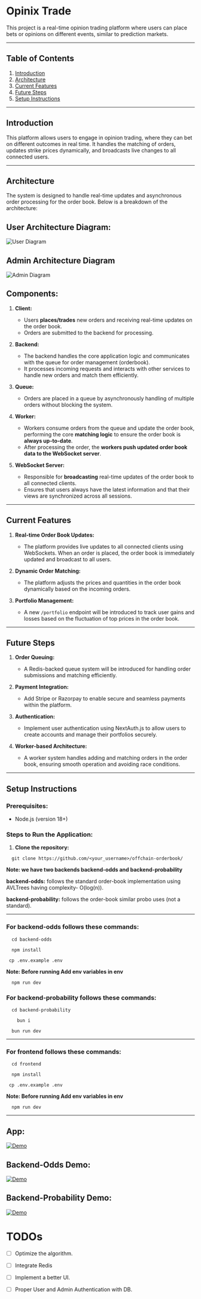 # Opinix Trade

This project is a real-time opinion trading platform where users can place bets or opinions on different events, similar to prediction markets.

---

## Table of Contents

 1. [Introduction](#introduction)
 2. [Architecture](#architecture)
 3. [Current Features](#current-features)
 4. [Future Steps](#future-steps)
 5. [Setup Instructions](#setup-instructions)
 <!-- 3. [Tech Stack](#tech-stack) -->

---

## Introduction

This platform allows users to engage in opinion trading, where they can bet on different outcomes in real time. It handles the matching of orders, updates strike prices dynamically, and broadcasts live changes to all connected users.

---

## Architecture

The system is designed to handle real-time updates and asynchronous order processing for the order book. Below is a breakdown of the architecture:

## User Architecture Diagram:
![User Diagram](https://utfs.io/f/40G0kRMDo8YboHg5TGraM2wJDUu4Qv6PTdKWHX5yNScboilV)

## Admin Architecture Diagram

![Admin Diagram](https://utfs.io/f/40G0kRMDo8YbOHYutQ49DaVfpnob3ytkRmB2h0jv5XCcIuAM)

## Components:

1. **Client:**
   - Users **places/trades** new orders and receiving real-time updates on the order book.
   - Orders are submitted to the backend for processing.
   
2. **Backend:**
   - The backend handles the core application logic and communicates with the queue for order management (orderbook).
   - It processes incoming requests and interacts with other services to handle new orders and match them efficiently.
   
3. **Queue:**
   - Orders are placed in a queue by asynchronously handling of multiple orders without blocking the system.
   
4. **Worker:**
   - Workers consume orders from the queue and update the order book, performing the core **matching logic** to ensure the order book is **always up-to-date**.
   - After processing the order, the **workers push updated order book data to the WebSocket server**.
   
5. **WebSocket Server:**
   - Responsible for **broadcasting** real-time updates of the order book to all connected clients.
   - Ensures that users always have the latest information and that their views are synchronized across all sessions.

---
<!-- 
## Tech Stack

- **Frontend:**
  - React Native (for mobile application)
  - NextJS (for web applicaiton)
  - WebSocket (for real-time communication)
  
- **Backend:**
  - Node.js with Express
  
- **Database:**
  - PostgreSQL for persistent storage of order data
  
- **Queue:**
  - Redis Queue (RQ) for asynchronous order processing (planned)
  
- **Real-time Communication:**
  - WebSocket for live updates on the order book
  
- **Authentication:**
  - NextAuth.js (planned) for secure authentication
  
- **Payments:**
  - Stripe / Razorpay (planned) for payment integration

--- -->

## Current Features

1. **Real-time Order Book Updates:**
   - The platform provides live updates to all connected clients using WebSockets. When an order is placed, the order book is immediately updated and broadcast to all users.

2. **Dynamic Order Matching:**
   - The platform adjusts the prices and quantities in the order book dynamically based on the incoming orders.

3. **Portfolio Management:**
   - A new `/portfolio` endpoint will be introduced to track user gains and losses based on the fluctuation of top prices in the order book.
---

## Future Steps

   
1. **Order Queuing:**
   - A Redis-backed queue system will be introduced for handling order submissions and matching efficiently.
   
2. **Payment Integration:**
   - Add Stripe or Razorpay to enable secure and seamless payments within the platform.
   
3. **Authentication:**
   - Implement user authentication using NextAuth.js to allow users to create accounts and manage their portfolios securely.
   
4. **Worker-based Architecture:**
   - A worker system handles adding and matching orders in the order book, ensuring smooth operation and avoiding race conditions.

---

## Setup Instructions

### Prerequisites:

- Node.js (version 18+)

### Steps to Run the Application:

1. **Clone the repository:**

```
  git clone https://github.com/<your_username>/offchain-orderbook/
```

**Note: we have two backends backend-odds and backend-probability**

**backend-odds:** follows the standard order-book implementation using AVLTrees having complexity- O(log(n)).

**backend-probability:** follows the order-book similar probo uses (not a standard).

---
### For backend-odds follows these commands:
```
  cd backend-odds
```
```
  npm install
```
```
 cp .env.example .env
```
**Note: Before running Add env variables in env**
```
  npm run dev
```

### For backend-probability follows these commands:
```
  cd backend-probability
```
```
    bun i
```
```
  bun run dev
```
---
### For frontend follows these commands:
```
  cd frontend
```
```
  npm install
```
```
 cp .env.example .env
```
**Note: Before running Add env variables in env**
```
  npm run dev
```
---
## App:

[![Demo](./frontend/public/logo.jpeg)](https://youtu.be/Figa92BwEpE)

## Backend-Odds Demo:

[![Demo](./frontend/public/home.png)](https://youtu.be/RGGiBAN-pWA)

## Backend-Probability Demo:

[![Demo](./frontend/public/home2.png)](https://youtu.be/Rmi6KaQyETk?si=oacKgwhw5V00zdUK)


# TODOs

- [ ] Optimize the algorithm.
- [ ] Integrate Redis
- [ ] Implement a better UI.
- [ ] Proper User and Admin Authentication with DB.
 